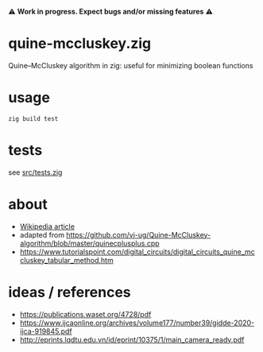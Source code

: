 :warning: **Work in progress.  Expect bugs and/or missing features** :warning:

# quine-mccluskey.zig
Quine–McCluskey algorithm in zig: useful for minimizing boolean functions

# usage
```
zig build test
```

# tests
see [src/tests.zig](src/tests.zig)

# about
- [Wikipedia article](https://en.wikipedia.org/wiki/Quine%E2%80%93McCluskey_algorithm)
- adapted from https://github.com/vj-ug/Quine-McCluskey-algorithm/blob/master/quinecplusplus.cpp
- https://www.tutorialspoint.com/digital_circuits/digital_circuits_quine_mccluskey_tabular_method.htm

# ideas / references
- https://publications.waset.org/4728/pdf
- https://www.ijcaonline.org/archives/volume177/number39/gidde-2020-ijca-919845.pdf
- http://eprints.lqdtu.edu.vn/id/eprint/10375/1/main_camera_ready.pdf